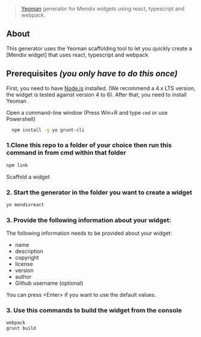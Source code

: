 > [Yeoman](http://yeoman.io) generator for Mendix widgets using react, typescript and webpack.

## About

This generator uses the Yeoman scaffolding tool to let you quickly create a [Mendix widget] that uses react, typescript and webpack

## Prerequisites _(you only have to do this once)_

First, you need to have [Node.js](https://nodejs.org/en/) installed. (We recommend a 4.x LTS version, the widget is tested against version 4 to 6). After that, you need to install Yeoman .

Open a command-line window (Press Win+R and type ``cmd`` or use Powershell)

```bash
  npm install -g yo grunt-cli
```
### 1.Clone this repo to a folder of your choice then run this command in from cmd within that folder
```bash
npm link
```

Scaffold a widget

### 2. Start the generator in the folder you want to create a widget

```bash
yo mendixreact
```

### 3. Provide the following information about your widget:

The following information needs to be provided about your widget:

* name
* description
* copyright
* license
* version
* author
* Github username (optional)

You can press \<Enter\> if you want to use the default values.
### 3. Use this commands to build the widget from the console
```bash
webpack
grunt build
```

